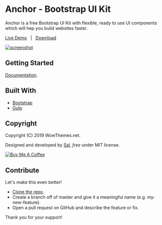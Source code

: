 # Anchor - Bootstrap UI Kit

Anchor is a free Bootstrap UI Kit with flexible, ready to use UI components which will hep you build websites faster.

[Live Demo](https://wowthemesnet.github.io/Anchor-Bootstrap-UI-Kit/) &nbsp; | &nbsp; [Download](https://github.com/wowthemesnet/Anchor-Bootstrap-UI-Kit/archive/master.zip)

[![screenshot](assets/img/demo/dashb.png)](https://wowthemesnet.github.io/Anchor-Bootstrap-UI-Kit/)

## Getting Started

[Documentation](https://wowthemesnet.github.io/Anchor-Bootstrap-UI-Kit/docs.html).

## Built With

* [Bootstrap](https://github.com/twbs/bootstrap)
* [Gulp](https://gulpjs.com/)

## Copyright

Copyright (C) 2019 WowThemes.net.

Designed and developed by [Sal](https://www.wowthemes.net), *free* under MIT license. 

<a href="https://www.buymeacoffee.com/sal" target="_blank"><img src="https://www.buymeacoffee.com/assets/img/custom_images/orange_img.png" alt="Buy Me A Coffee" style="height: auto !important;width: auto !important;" ></a>

## Contribute

Let's make this even better!

- [Clone the repo](https://github.com/wowthemesnet/Anchor-Bootstrap-UI-Kit.git).
- Create a branch off of master and give it a meaningful name (e.g. my-new-feature).
- Open a pull request on GitHub and describe the feature or fix.

Thank you for your support!
